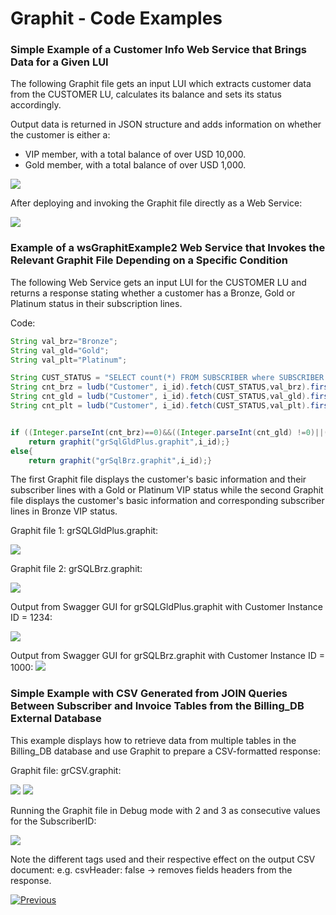 # Graphit - Code Examples
### Simple Example of a Customer Info Web Service that Brings Data for a Given LUI

The following Graphit file gets an input LUI which extracts customer data from the CUSTOMER LU, calculates its balance and sets its status accordingly. 

Output data is returned in JSON structure and adds information on whether the customer is either a:
-  VIP member, with a total balance of over USD 10,000.
-  Gold member, with a total balance of over USD 1,000. 

![](/articles/15_web_services/17_Graphit/images/58_graphit_examples.PNG)

After deploying and invoking the Graphit file directly as a Web Service:

![](/articles/15_web_services/17_Graphit/images/59_graphit_examples.PNG)


###  Example of a wsGraphitExample2 Web Service that Invokes the Relevant Graphit File Depending on a Specific Condition    
The following Web Service gets an input LUI for the CUSTOMER LU and returns a response stating whether a customer has a Bronze, Gold or Platinum status in their subscription lines.

Code:

```java
String val_brz="Bronze";
String val_gld="Gold";
String val_plt="Platinum";

String CUST_STATUS = "SELECT count(*) FROM SUBSCRIBER where SUBSCRIBER.VIP_STATUS=?";
String cnt_brz = ludb("Customer", i_id).fetch(CUST_STATUS,val_brz).firstValue().toString();
String cnt_gld = ludb("Customer", i_id).fetch(CUST_STATUS,val_gld).firstValue().toString();
String cnt_plt = ludb("Customer", i_id).fetch(CUST_STATUS,val_plt).firstValue().toString();


if ((Integer.parseInt(cnt_brz)==0)&&((Integer.parseInt(cnt_gld) !=0)||(Integer.parseInt(cnt_plt) !=0))){
	return graphit("grSqlGldPlus.graphit",i_id);}
else{
	return graphit("grSqlBrz.graphit",i_id);}
```

The first Graphit file displays the customer's basic information and their subscriber lines with a Gold or Platinum VIP status while the second Graphit file displays the customer's basic information and corresponding subscriber lines in Bronze VIP status.

Graphit file 1: grSQLGldPlus.graphit:

![](/articles/15_web_services/17_Graphit/images/60_graphit_examples.PNG)


Graphit file 2: grSQLBrz.graphit:

![](/articles/15_web_services/17_Graphit/images/62_graphit_examples.PNG)


Output from Swagger GUI for grSQLGldPlus.graphit with Customer Instance ID = 1234:

![](/articles/15_web_services/17_Graphit/images/59_graphit_examples.PNG)

Output from Swagger GUI for grSQLBrz.graphit with Customer Instance ID = 1000:
![](/articles/15_web_services/17_Graphit/images/59a_graphit_examples.PNG)

### Simple Example with CSV Generated from JOIN Queries Between Subscriber and Invoice Tables from the Billing_DB External Database
This example displays how to retrieve data from multiple tables in the Billing_DB database and use Graphit to prepare a CSV-formatted response:

Graphit file: grCSV.graphit:

![](/articles/15_web_services/17_Graphit/images/63_graphit_examples.PNG)
![](/articles/15_web_services/17_Graphit/images/64_graphit_examples.PNG)

Running the Graphit file in Debug mode with 2 and 3 as consecutive values for the SubscriberID:

![](/articles/15_web_services/17_Graphit/images/65_graphit_examples.PNG)

Note the different tags used and their respective effect on the output CSV document:
e.g. csvHeader: false -> removes fields headers from the response.







[![Previous](/articles/images/Previous.png)](/articles/15_web_services/17_Graphit/09_invoke_graphit_from_outside_studio.md)
